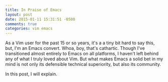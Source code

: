 ```yaml
---
title: In Praise of Emacs
layout: post
date: 2015-01-11 15:31:51 -0500
comments: true
categories: vim emacs
---
```

As a Vim user for the past 15 or so years, it's a a tiny bit hard to say this,
but, I'm an Emacs convert. Whoa, boy, that's cathartic. Though I've transitioned
almost entirely to Emacs on all platforms, I haven't left behind any of what I
truly loved about Vim. But what makes Emacs a solid bet in my mind is not only
its defensible technical superiority, but also its community.

In this post, I will explain.
